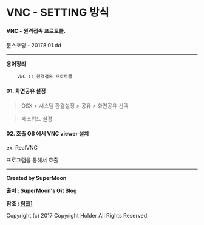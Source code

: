 # VNC - SETTING 방식

#### VNC - 원격접속 프로토콜.

<div class="pull-right"> 문스코딩 - 20178.01.dd </div>

---

**용어정리**
```
    VNC :: 원격접속 프로토콜
```

#### 01. 화면공유 설정

> OSX > 시스템 환결설정 > 공유 > 화면공유 선택

> 패스워드 설정

#### 02. 호출 OS 에서 VNC viewer 설치

ex. RealVNC

프로그램을 통해서 호출

---

**Created by SuperMoon**

**출처 : [SuperMoon's Git Blog](https://github.com/jm921106)**

**참조 : [링크1]()**

Copyright (c) 2017 Copyright Holder All Rights Reserved.
